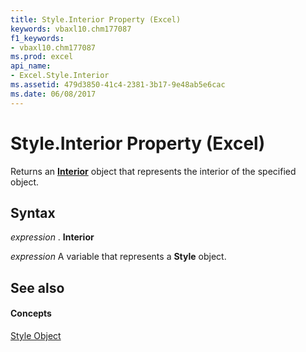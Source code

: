 ```yaml
---
title: Style.Interior Property (Excel)
keywords: vbaxl10.chm177087
f1_keywords:
- vbaxl10.chm177087
ms.prod: excel
api_name:
- Excel.Style.Interior
ms.assetid: 479d3850-41c4-2381-3b17-9e48ab5e6cac
ms.date: 06/08/2017
---
```



# Style.Interior Property (Excel)

Returns an **[Interior](interior-object-excel.md)** object that represents the interior of the specified object.


## Syntax

 _expression_ . **Interior**

 _expression_ A variable that represents a **Style** object.


## See also


#### Concepts


[Style Object](style-object-excel.md)

